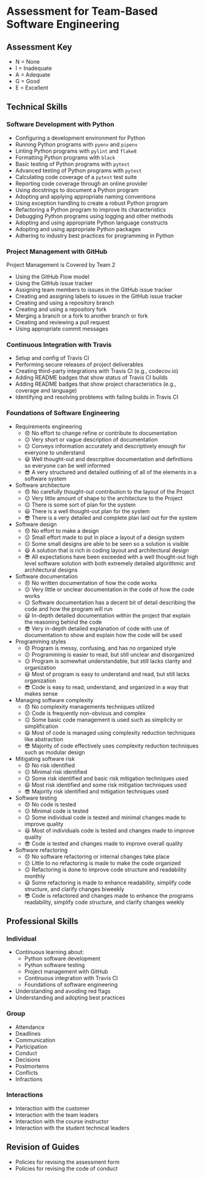 # Assessment for Team-Based Software Engineering

## Assessment Key

* N = None
* I = Inadequate
* A = Adequate
* G = Good
* E = Excellent

## Technical Skills

### Software Development with Python

* Configuring a development environment for Python
* Running Python programs with `pyenv` and `pipenv`
* Linting Python programs with `pylint` and `flake8`
* Formatting Python programs with `black`
* Basic testing of Python programs with `pytest`
* Advanced testing of Python programs with `pytest`
* Calculating code coverage of a `pytest` test suite
* Reporting code coverage through an online provider
* Using docstrings to document a Python program
* Adopting and applying appropriate naming conventions
* Using exception handling to create a robust Python program
* Refactoring a Python program to improve its characteristics
* Debugging Python programs using logging and other methods
* Adopting and using appropriate Python language constructs
* Adopting and using appropriate Python packages
* Adhering to industry best practices for programming in Python

### Project Management with GitHub

Project Management is Covered by Team 2

* Using the GitHub Flow model
* Using the GitHub issue tracker
* Assigning team members to issues in the GitHub issue tracker
* Creating and assigning labels to issues in the GitHub issue tracker
* Creating and using a repository branch
* Creating and using a repository fork
* Merging a branch or a fork to another branch or fork
* Creating and reviewing a pull request
* Using appropriate commit messages

### Continuous Integration with Travis

* Setup and config of Travis CI
* Performing secure releases of project deliverables
* Creating third-party integrations with Travis CI (e.g., codecov.io)
* Adding README badges that show status of Travis CI builds
* Adding README badges that show project characteristics (e.g., coverage and
  language)
* Identifying and resolving problems with failing builds in Travis CI

### Foundations of Software Engineering

* Requirements engineering
  * :disappointed: No effort to change refine or contribute to documentation
  * :confused: Very short or vague description of documentation
  * :neutral_face: Conveys information accurately and descriptively enough for
  everyone to understand
  * :smiley: Well thought-out and descriptive documentation and definitions so
  everyone can be well informed
  * :sunglasses: A very structured and detailed outlining of all of the elements
  in a software system
* Software architecture
  * :disappointed: No carefully thought-out contribution to the layout of the Project
  * :confused: Very little amount of shape to the architecture to the Project
  * :neutral_face: There is some sort of plan for the system
  * :smiley: There is a well thought-out plan for the system
  * :sunglasses: There is a very detailed and complete plan laid out for the system
* Software design
  * :disappointed: No effort to make a design
  * :confused: Small effort made to put in place a layout of a design system
  * :neutral_face: Some small designs are able to be seen so a solution is visible
  * :smiley: A solution that is rich in coding layout and architectural design
  * :sunglasses: All expectations have been exceeded with a well thought-out high
  level software solution with both extremely detailed algorithmic and architectural
  designs
* Software documentation
  * :disappointed: No written documentation of how the code works
  * :confused: Very little or unclear documentation in the code of how the code works
  * :neutral_face: Software documentation has a decent bit of detail describing the code and how the program will run
  * :smiley: In-depth detailed documentation within the project that explain the reasoning behind the code
  * :sunglasses: Very in-depth detailed explanation of code with use of documentation to show and explain how the code will be used
* Programming styles
  * :disappointed: Program is messy, confusing, and has no organized style
  * :confused: Programming is easier to read, but still unclear and disorganized
  * :neutral_face: Program is somewhat understandable, but still lacks clarity
  and organization
  * :smiley: Most of program is easy to understand and read, but still lacks
  organization
  * :sunglasses: Code is easy to read, understand, and organized in a way
  that makes sense
* Managing software complexity
  * :disappointed: No complexity managements techniques utilized
  * :confused: Code is frequently non-obvious and complex
  * :neutral_face: Some basic code management is used such as simplicity or simplification
  * :smiley: Most of code is managed using complexity reduction techniques like abstraction
  * :sunglasses: Majority of code effectively uses complexity reduction techniques
  such as modular design
* Mitigating software risk
  * :disappointed: No risk identified
  * :confused: Minimal risk identified
  * :neutral_face: Some risk identified and basic risk mitigation techniques used
  * :smiley: Most risk identified and some risk mitigation techniques used
  * :sunglasses: Majority risk identified and mitigation techniques used
* Software testing
  * :disappointed: No code is tested
  * :confused: Minimal code is tested
  * :neutral_face: Some individual code is tested and minimal changes made to
  improve quality
  * :smiley: Most of individuals code is tested and changes made to improve quality
  * :sunglasses: Code is tested and changes made to improve overall quality
* Software refactoring
  * :disappointed: No software refactoring or internal changes take place
  * :confused: Little to no refactoring is made to make the code organized
  * :neutral_face: Refactoring is done to improve code structure and readability
  monthly
  * :smiley: Some refactoring is made to enhance readability, simplify code structure,
  and clarify changes biweekly
  * :sunglasses: Code is refactored and changes made to enhance the programs
  readability, simplify code structure, and clarify changes weekly

## Professional Skills

### Individual

* Continuous learning about:
  * Python software development
  * Python software testing
  * Project management with GitHub
  * Continuous integration with Travis CI
  * Foundations of software engineering
* Understanding and avoiding red flags
* Understanding and adopting best practices

### Group

* Attendance
* Deadlines
* Communication
* Participation
* Conduct
* Decisions
* Postmortems
* Conflicts
* Infractions

### Interactions

* Interaction with the customer
* Interaction with the team leaders
* Interaction with the course instructor
* Interaction with the student technical leaders

## Revision of Guides

* Policies for revising the assessment form
* Policies for revising the code of conduct
